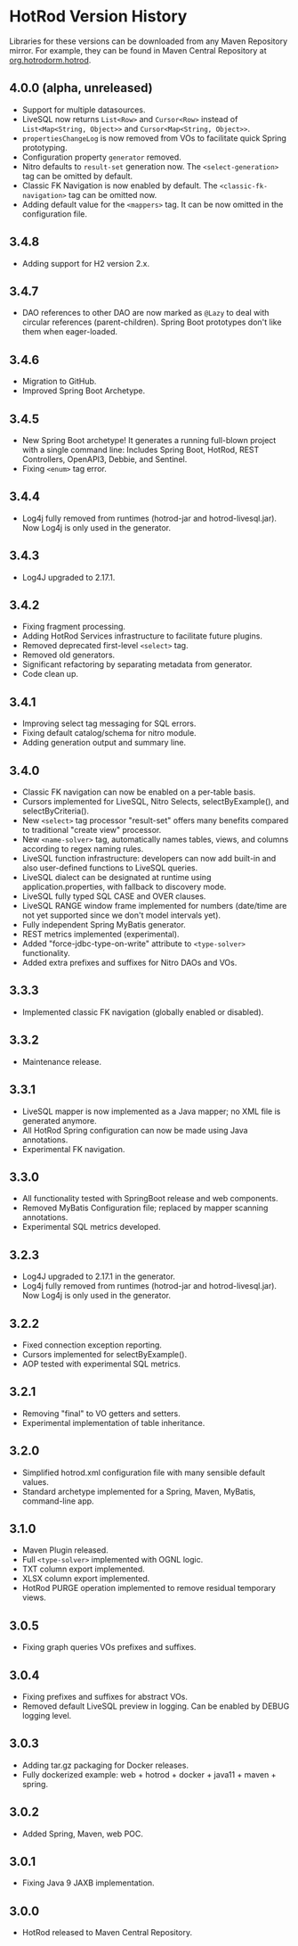 # HotRod Version History

Libraries for these versions can be downloaded from any Maven Repository mirror. For example, they can be found in Maven Central Repository at [org.hotrodorm.hotrod](https://search.maven.org/search?q=g:org.hotrodorm.hotrod).

## 4.0.0 (alpha, unreleased)
- Support for multiple datasources.
- LiveSQL now returns `List<Row>` and `Cursor<Row>` instead of `List<Map<String, Object>>` and `Cursor<Map<String, Object>>`.
- `propertiesChangeLog` is now removed from VOs to facilitate quick Spring prototyping.
- Configuration property `generator` removed.
- Nitro defaults to `result-set` generation now. The `<select-generation>` tag can be omitted by default.
- Classic FK Navigation is now enabled by default. The `<classic-fk-navigation>` tag can be omitted now.
- Adding default value for the `<mappers>` tag. It can be now omitted in the configuration file.

## 3.4.8
- Adding support for H2 version 2.x.

## 3.4.7
- DAO references to other DAO are now marked as `@Lazy` to deal with circular references (parent-children). Spring Boot prototypes don't like them when eager-loaded.

## 3.4.6
- Migration to GitHub.
- Improved Spring Boot Archetype.

## 3.4.5
- New Spring Boot archetype! It generates a running full-blown project with a single command line: Includes
  Spring Boot, HotRod, REST Controllers, OpenAPI3, Debbie, and Sentinel.
- Fixing `<enum>` tag error.

## 3.4.4
- Log4j fully removed from runtimes (hotrod-jar and hotrod-livesql.jar). Now Log4j is only used in the generator.

## 3.4.3
- Log4J upgraded to 2.17.1.

## 3.4.2
- Fixing fragment processing.
- Adding HotRod Services infrastructure to facilitate future plugins.
- Removed deprecated first-level `<select>` tag.
- Removed old generators.
- Significant refactoring by separating metadata from generator.
- Code clean up.

## 3.4.1
- Improving select tag messaging for SQL errors.
- Fixing default catalog/schema for nitro module.
- Adding generation output and summary line.

## 3.4.0
- Classic FK navigation can now be enabled on a per-table basis.
- Cursors implemented for LiveSQL, Nitro Selects, selectByExample(), and selectByCriteria().
- New `<select>` tag processor "result-set" offers many benefits compared to traditional "create view" processor.
- New `<name-solver>` tag, automatically names tables, views, and columns according to regex naming rules.
- LiveSQL function infrastructure: developers can now add built-in and also user-defined functions to LiveSQL queries.
- LiveSQL dialect can be designated at runtime using application.properties, with fallback to discovery mode.
- LiveSQL fully typed SQL CASE and OVER clauses.
- LiveSQL RANGE window frame implemented for numbers (date/time are not yet supported since we don't model intervals yet).
- Fully independent Spring MyBatis generator.
- REST metrics implemented (experimental).
- Added "force-jdbc-type-on-write" attribute to `<type-solver>` functionality.
- Added extra prefixes and suffixes for Nitro DAOs and VOs.

## 3.3.3
- Implemented classic FK navigation (globally enabled or disabled).

## 3.3.2
- Maintenance release.

## 3.3.1
- LiveSQL mapper is now implemented as a Java mapper; no XML file is generated anymore.
- All HotRod Spring configuration can now be made using Java annotations.
- Experimental FK navigation.

## 3.3.0
- All functionality tested with SpringBoot release and web components.
- Removed MyBatis Configuration file; replaced by mapper scanning annotations.
- Experimental SQL metrics developed.

## 3.2.3
- Log4J upgraded to 2.17.1 in the generator.
- Log4j fully removed from runtimes (hotrod-jar and hotrod-livesql.jar). Now Log4j is only used in the generator.

## 3.2.2
- Fixed connection exception reporting.
- Cursors implemented for selectByExample().
- AOP tested with experimental SQL metrics.

## 3.2.1
- Removing "final" to VO getters and setters.
- Experimental implementation of table inheritance.

## 3.2.0
- Simplified hotrod.xml configuration file with many sensible default values.
- Standard archetype implemented for a Spring, Maven, MyBatis, command-line app.

## 3.1.0
- Maven Plugin released.
- Full `<type-solver>` implemented with OGNL logic.
- TXT column export implemented.
- XLSX column export implemented.
- HotRod PURGE operation implemented to remove residual temporary views.

## 3.0.5
- Fixing graph queries VOs prefixes and suffixes.

## 3.0.4
- Fixing prefixes and suffixes for abstract VOs.
- Removed default LiveSQL preview in logging. Can be enabled by DEBUG logging level.

## 3.0.3
- Adding tar.gz packaging for Docker releases.
- Fully dockerized example: web + hotrod + docker + java11 + maven + spring.

## 3.0.2
- Added Spring, Maven, web POC.

## 3.0.1
- Fixing Java 9 JAXB implementation.

## 3.0.0
- HotRod released to Maven Central Repository.
